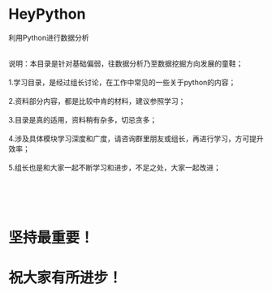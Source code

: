# HeyPython
利用Python进行数据分析

<br>说明：本目录是针对基础偏弱，往数据分析乃至数据挖掘方向发展的童鞋；<br/>
<br>1.学习目录，是经过组长讨论，在工作中常见的一些关于python的内容；<br/>
<br>2.资料部分内容，都是比较中肯的材料，建议参照学习；<br/>
<br>3.目录是真的适用，资料稍有杂多，切忌贪多；<br/>
<br>4.涉及具体模块学习深度和广度，请咨询群里朋友或组长，再进行学习，方可提升效率；<br/>
<br>5.组长也是和大家一起不断学习和进步，不足之处，大家一起改进；<br/>
<br><br/>
<br><br/>
<h1>坚持最重要！</h1>
<h1>祝大家有所进步！<h1/>
		
		
		
		
